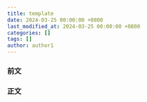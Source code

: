 ```yaml
---
title: template
date: 2024-03-25 00:00:00 +0800
last_modified_at: 2024-03-25 00:00:00 +0800
categories: []
tags: []
author: author1
---
```


### 前文

### 正文
